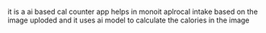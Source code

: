 it is a ai based cal counter app helps in monoit aplrocal intake based on the image uploded and it uses ai model to calculate the calories in the image
